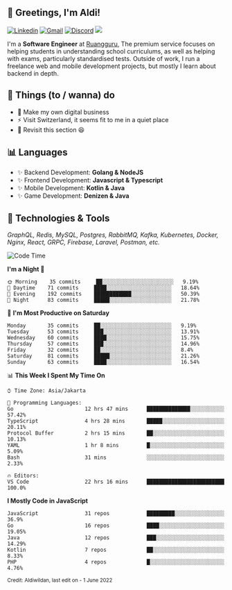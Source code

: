 <!-- Greetings -->
## 👋 Greetings, I'm Aldi!

<!-- Social Media -->
[![Linkedin](https://img.shields.io/badge/-aldiwildan-blue?style=flat&logo=Linkedin&logoColor=white)](https://www.linkedin.com/in/aldiwildan/)
[![Gmail](https://img.shields.io/badge/-aldiwild77@gmail.com-c14438?style=flat&logo=Gmail&logoColor=white)](mailto:aldiwild77@gmail.com)
[![Discord](https://img.shields.io/badge/-Chroma-5663F7?style=flat&logo=Discord&logoColor=white)](https://discord.gg/BUxraQ8)
![](https://komarev.com/ghpvc/?username=aldiwildan77&label=Visitor&color=2bbc8a)

<!-- Introduction -->
I'm a **Software Engineer** at [Ruangguru](https://ruangguru.com), The premium service focuses on helping students in understanding school curriculums, as well as helping with exams, particularly standardised tests. Outside of work, I run a freelance web and mobile development projects, but mostly I learn about backend in depth.

## 📃 Things (to / wanna) do
- 🐝 Make my own digital business
- ⚡ Visit Switzerland, it seems fit to me in a quiet place
- 🌱 Revisit this section 😆

## 📊 Languages
- ✨ Backend Development: **Golang & NodeJS**
- ✨ Frontend Development: **Javascript & Typescript**
- ✨ Mobile Development: **Kotlin & Java**
- ✨ Game Development: **Denizen & Java**

## 🔧 Technologies & Tools
*GraphQL, Redis, MySQL, Postgres, RabbitMQ, Kafka, Kubernetes, Docker, Nginx, React, GRPC, Firebase, Laravel, Postman, etc.*

<!--START_SECTION:waka-->
![Code Time](http://img.shields.io/badge/Code%20Time-0%20secs-blue)

**I'm a Night 🦉** 

```text
🌞 Morning    35 commits     ██░░░░░░░░░░░░░░░░░░░░░░░   9.19% 
🌆 Daytime    71 commits     ████░░░░░░░░░░░░░░░░░░░░░   18.64% 
🌃 Evening    192 commits    ████████████░░░░░░░░░░░░░   50.39% 
🌙 Night      83 commits     █████░░░░░░░░░░░░░░░░░░░░   21.78%

```
📅 **I'm Most Productive on Saturday** 

```text
Monday       35 commits     ██░░░░░░░░░░░░░░░░░░░░░░░   9.19% 
Tuesday      53 commits     ███░░░░░░░░░░░░░░░░░░░░░░   13.91% 
Wednesday    60 commits     ████░░░░░░░░░░░░░░░░░░░░░   15.75% 
Thursday     57 commits     ███░░░░░░░░░░░░░░░░░░░░░░   14.96% 
Friday       32 commits     ██░░░░░░░░░░░░░░░░░░░░░░░   8.4% 
Saturday     81 commits     █████░░░░░░░░░░░░░░░░░░░░   21.26% 
Sunday       63 commits     ████░░░░░░░░░░░░░░░░░░░░░   16.54%

```


📊 **This Week I Spent My Time On** 

```text
⌚︎ Time Zone: Asia/Jakarta

💬 Programming Languages: 
Go                       12 hrs 47 mins      ██████████████░░░░░░░░░░░   57.42% 
TypeScript               4 hrs 28 mins       █████░░░░░░░░░░░░░░░░░░░░   20.11% 
Protocol Buffer          2 hrs 15 mins       ██░░░░░░░░░░░░░░░░░░░░░░░   10.13% 
YAML                     1 hr 8 mins         █░░░░░░░░░░░░░░░░░░░░░░░░   5.09% 
Bash                     31 mins             ░░░░░░░░░░░░░░░░░░░░░░░░░   2.33%

🔥 Editors: 
VS Code                  22 hrs 16 mins      █████████████████████████   100.0%

```

**I Mostly Code in JavaScript** 

```text
JavaScript               31 repos            █████████░░░░░░░░░░░░░░░░   36.9% 
Go                       16 repos            ████░░░░░░░░░░░░░░░░░░░░░   19.05% 
Java                     12 repos            ███░░░░░░░░░░░░░░░░░░░░░░   14.29% 
Kotlin                   7 repos             ██░░░░░░░░░░░░░░░░░░░░░░░   8.33% 
PHP                      4 repos             █░░░░░░░░░░░░░░░░░░░░░░░░   4.76%

```



<!--END_SECTION:waka-->

<sub>Credit: Aldiwildan, last edit on - 1 June 2022</sub>
